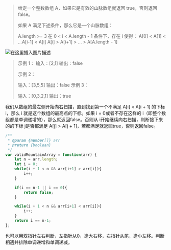 > 给定一个整数数组 A，如果它是有效的山脉数组就返回 true，否则返回 false。
> 
> 如果 A 满足下述条件，那么它是一个山脉数组：
> 
> A.length >= 3 在 0 < i < A.length - 1 条件下，存在 i 使得：
> A[0] < A[1] < ...A[i-1] < A[i] 
> A[i] > A[i+1] > ... > A[A.length - 1]
> 
![在这里插入图片描述](https://img-blog.csdnimg.cn/20201110184207375.png?x-oss-process=image/watermark,type_ZmFuZ3poZW5naGVpdGk,shadow_10,text_aHR0cHM6Ly9ibG9nLmNzZG4ubmV0L3dlaXhpbl80MDI5MDM4OQ==,size_16,color_FFFFFF,t_70#pic_center)
> 示例 1：
> 输入：[2,1]
输出：false
> 
> 
> 示例 2：
> 
> 输入：[3,5,5] 
> 输出：false 
> 示例 3：
> 
> 输入：[0,3,2,1]
>  输出：true

我们从数组的最左侧开始向右扫描，直到找到第一个不满足 A[i] < A[i + 1] 的下标 i，那么 i 就是这个数组的最高点的下标。如果 i = 0或者不存在这样的 i（即整个数组都是单调递增的），那么就返回false。否则从 i开始继续向右扫描，判断接下来的的下标 j是否都满足 A[j] > A[j + 1]，若都满足就返回true，否则返回false。

```javascript
/**
 * @param {number[]} arr
 * @return {boolean}
 */
var validMountainArray = function(arr) {
    let n = arr.length;
    let i = 0;
    while(i + 1 < n && arr[i+1] > arr[i]){
        i++;
    }

    if(i == n-1 || i == 0){
        return false;
    }

    while(i + 1 < n && arr[i+1] < arr[i]){
        i++;
    }
    return i == n-1;
};
```
也可以用双指针左右判断，左指针从0，逢大右移，右指针从尾，逢小左移。判断相遇并排除单调递增和单调递减。